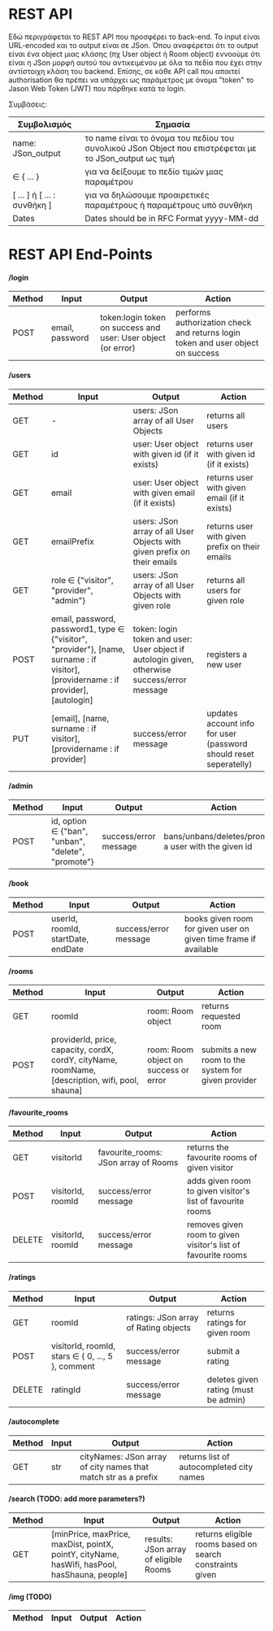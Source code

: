 # REST API 

Εδώ περιγράφεται το REST API που προσφέρει το back-end. Το input είναι URL-encoded και το output είναι σε JSon. Όπου αναφέρεται ότι το output είναι ένα object μιας κλάσης (πχ User object ή Room object) εννοούμε ότι είναι η JSon μορφή αυτού του αντικειμένου με όλα τα πεδία που έχει στην αντίστοιχη κλάση του backend. Επίσης, σε κάθε API call που απαιτεί authorisation θα πρέπει να υπάρχει ως παράμετρος με όνομα "token" το Jason Web Token (JWT) που πάρθηκε κατά το login.

Συμβάσεις:

| Συμβολισμός | Σημασία |
| --- | --- |
| name: JSon_output | το name είναι το όνομα του πεδίου του συνολικού JSon Object που επιστρέφεται με το JSon_output ως τιμή
| ∈ { ... }  | για να δείξουμε το πεδίο τιμών μιας παραμέτρου |
| [ ... ] ή [ ... : συνθήκη ]  |  για να δηλώσουμε προαιρετικές παραμέτρους ή παραμέτρους υπό συνθήκη |
| Dates | Dates should be in RFC Format yyyy-MM-dd |


# REST API End-Points

#### /login
| Method | Input | Output | Action |
| ------ | ----- | ------ | ------ |
| POST   | email, password | token:login token on success and user: User object (or error) | performs authorization check and returns login token and user object on success

#### /users
| Method | Input | Output | Action |
| ------ | ----- | ------ | ------ |
| GET    | -     | users: JSon array of all User Objects | returns all users |
| GET    | id    | user: User object with given id (if it exists) | returns user with given id (if it exists) |
| GET    | email | user: User object with given email (if it exists) | returns user with given email (if it exists) |
| GET    | emailPrefix | users: JSon array of all User Objects with given prefix on their emails | returns user with given prefix on their emails |
| GET    | role ∈ {"visitor", "provider", "admin"} | users: JSon array of all User Objects with given role | returns all users for given role
| POST   | email, password, password1, type ∈ {"visitor", "provider"}, [name, surname : if visitor], [providername : if provider], [autologin] | token: login token and user: User object if autologin given, otherwise success/error message | registers a new user
| PUT    | [email], [name, surname : if visitor], [providername : if provider] | success/error message | updates account info for user (password should reset seperatelly)

#### /admin
| Method | Input | Output | Action |
| ------ | ----- | ------ | ------ |
| POST   | id, option ∈ {"ban", "unban", "delete", "promote"} | success/error message | bans/unbans/deletes/promotes a user with the given id

#### /book
| Method | Input | Output | Action |
| ------ | ----- | ------ | ------ |
| POST   | userId, roomId, startDate, endDate | success/error message | books given room for given user on given time frame if available

#### /rooms
| Method | Input | Output | Action |
| ------ | ----- | ------ | ------ |
| GET    | roomId | room: Room object | returns requested room
| POST   | providerId, price, capacity, cordX, cordY, cityName, roomName, [description, wifi, pool, shauna] | room: Room object on success or error | submits a new room to the system for given provider

#### /favourite_rooms
| Method | Input | Output | Action |
| ------ | ----- | ------ | ------ |
| GET    | visitorId | favourite_rooms: JSon array of Rooms | returns the favourite rooms of given visitor
| POST   | visitorId, roomId | success/error message | adds given room to given visitor's list of favourite rooms
| DELETE | visitorId, roomId | success/error message | removes given room to given visitor's list of favourite rooms

#### /ratings
| Method | Input | Output | Action |
| ------ | ----- | ------ | ------ |
| GET    | roomId | ratings: JSon array of Rating objects | returns ratings for given room
| POST   | visitorId, roomId, stars ∈ { 0, ..., 5 }, comment | success/error message | submit a rating
| DELETE | ratingId | success/error message | deletes given rating (must be admin)

#### /autocomplete
| Method | Input | Output | Action |
| ------ | ----- | ------ | ------ |
| GET    | str   | cityNames: JSon array of city names that match str as a prefix | returns list of autocompleted city names

#### /search (TODO: add more parameters?)
| Method | Input | Output | Action |
| ------ | ----- | ------ | ------ |
| GET    | [minPrice, maxPrice, maxDist, pointX, pointY, cityName, hasWifi, hasPool, hasShauna, people] | results: JSon array of eligible Rooms | returns eligible rooms based on search constraints given


#### /img (TODO)
| Method | Input | Output | Action |
| ------ | ----- | ------ | ------ |

